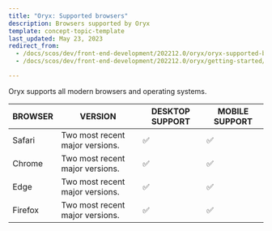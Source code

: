 ```yaml
---
title: "Oryx: Supported browsers"
description: Browsers supported by Oryx
template: concept-topic-template
last_updated: May 23, 2023
redirect_from:
  - /docs/scos/dev/front-end-development/202212.0/oryx/oryx-supported-browsers.html
  - /docs/scos/dev/front-end-development/202212.0/oryx/getting-started/oryx-supported-browsers.html

---
```


Oryx supports all modern browsers and operating systems.

| BROWSER | VERSION | DESKTOP SUPPORT | MOBILE SUPPORT |
| --- | --- | --- | --- |
| Safari | Two most recent major versions. | &#9989; | &#9989; |
| Chrome | Two most recent major versions. | &#9989; | &#9989; |
| Edge | Two most recent major versions. | &#9989; | &#9989; |
| Firefox | Two most recent major versions. | &#9989; | &#9989; |
